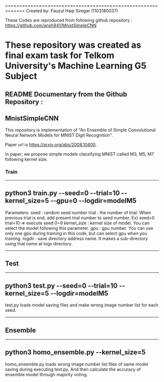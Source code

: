 =============================================================
Created by:
Fauzul Haqi Siregar (1103180037)

These Codes are reproduced from following github repository :
https://github.com/ansh941/MnistSimpleCNN

These repository was created as final exam task for 
Telkom University's Machine Learning G5 Subject
=============================================================

README Documentary from the Github Repository :
--------------
MnistSimpleCNN
--------------

This repository is implementation of "An Ensemble of Simple Convolutional Neural Network Models for MNIST Digit Recognition".

Paper url is https://arxiv.org/abs/2008.10400.

In paper, we propose simple models classifying MNIST called M3, M5, M7 following kernel size.

### Train

-----------------------------------------------------------------------------
python3 train.py --seed=0 --trial=10 --kernel_size=5 --gpu=0 --logdir=modelM5
-----------------------------------------------------------------------------

Parameters:
seed : random seed number
trial : the number of trial. When previous trial is end, add present trial number to seed number.
Ex) seed=0 trial=10 ⇒ execute seed 0~9
kernel_size : kernel size of model. You can select the model following this parameter.
gpu : gpu number. You can use only one gpu during training in this code, but can select gpu when you training.
logdir : save directory address name. It makes a sub-directory using that name at logs directory.

----
Test
----

---------------------------------------------------------------------
python3 test.py  --seed=0 --trial=10 --kernel_size=5 --logdir=modelM5
---------------------------------------------------------------------

test.py loads model saving files and make wrong image number list for each seed.

--------
Ensemble
--------

----------------------------------------
python3 homo_ensemble.py --kernel_size=5
----------------------------------------

homo_ensemble.py loads wrong image number list files of same model saving during executing test.py. And then calculate the accuracy of ensemble model through majority voting.

